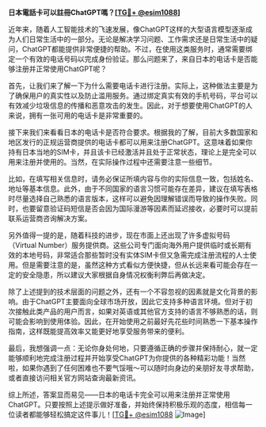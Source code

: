 **日本電話卡可以註冊ChatGPT嗎？[[TG💪+ @esim1088](https://t.me/s/esim1088)]**

近年来，随着人工智能技术的飞速发展，像ChatGPT这样的大型语言模型逐渐成为人们日常生活中的一部分。无论是解决学习问题、工作需求还是日常生活中的疑问，ChatGPT都能提供非常便捷的帮助。不过，在使用这类服务时，通常需要绑定一个有效的电话号码以完成身份验证。那么问题来了，来自日本的电话卡是否能够注册并正常使用ChatGPT呢？

首先，让我们来了解一下为什么需要电话卡进行注册。实际上，这种做法主要是为了确保用户的真实性以及防止滥用服务。通过绑定真实有效的手机号码，平台可以有效减少垃圾信息的传播和恶意攻击的发生。因此，对于想要使用ChatGPT的人来说，拥有一张可用的电话卡是非常重要的。

接下来我们来看看日本的电话卡是否符合要求。根据我的了解，目前大多数国家和地区发行的正规运营商提供的电话卡都可以用来注册ChatGPT。这意味着如果你持有日本当地的SIM卡，并且该卡已经激活并且处于正常状态，理论上是完全可以用来注册并使用的。当然，在实际操作过程中还需要注意一些细节。

比如，在填写相关信息时，请务必保证所填内容与你的实际信息一致，包括姓名、地址等基本信息。此外，由于不同国家的语言习惯可能存在差异，建议在填写表格时尽量选择自己熟悉的语言版本，这样可以避免因理解错误而导致的操作失败。同时，也要留意验证码短信是否会因为国际漫游等因素而延迟接收，必要时可以提前联系运营商咨询解决方案。

另外值得一提的是，随着科技的进步，现在市面上还出现了许多虚拟号码（Virtual Number）服务提供商。这些公司专门面向海外用户提供临时或长期有效的本地号码，非常适合那些暂时没有实体SIM卡但又急需完成注册流程的人士使用。但是需要注意的是，虽然这种方式看似方便快捷，但从长远来看可能会存在一定的安全隐患，所以建议大家根据自身情况权衡利弊后再做决定。

除了上述提到的技术层面的问题之外，还有一个不容忽视的因素就是文化背景的影响。由于ChatGPT主要面向全球市场开放，因此它支持多种语言环境。但对于初次接触此类产品的用户而言，如果对英语或其他官方支持的语言不够熟悉的话，则可能会影响到使用体验。因此，在开始使用之前最好先花些时间熟悉一下基本操作指南，这样既能提高效率又能更好地享受服务带来的便利。

最后，我想强调一点：无论你身处何地，只要遵循正确的步骤并保持耐心，就一定能够顺利地完成注册过程并开始享受ChatGPT为你提供的各种精彩功能！当然啦，如果你遇到了任何困难也不要气馁哦～可以随时向身边的亲朋好友寻求帮助，或者直接访问相关官方网站查询最新资讯。

综上所述，答案显而易见——日本的电话卡完全可以用来注册并正常使用ChatGPT。只要按照上述提示做好准备，并始终保持积极乐观的态度，相信每一位读者都能够轻松搞定这件事儿！[[TG💪+ @esim1088](https://t.me/s/esim1088) ![Image](https://i.postimg.cc/4NQfJmqS/Snipaste-2025-05-13-00-14-12.png)]